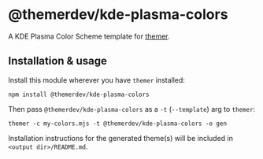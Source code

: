 # @themerdev/kde-plasma-colors

A KDE Plasma Color Scheme template for [themer](https://github.com/themerdev/themer).

## Installation & usage

Install this module wherever you have `themer` installed:

    npm install @themerdev/kde-plasma-colors

Then pass `@themerdev/kde-plasma-colors` as a `-t` (`--template`) arg to `themer`:

    themer -c my-colors.mjs -t @themerdev/kde-plasma-colors -o gen

Installation instructions for the generated theme(s) will be included in `<output dir>/README.md`.
